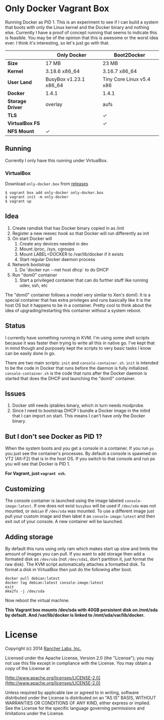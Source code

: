 # Only Docker Vagrant Box

Running Docker as PID 1.  This is an experiment to see if I can build a system that boots with only the Linux kernel and the Docker binary and nothing else.  Currently I have a proof of concept running that seems to indicate this is feasible.  You may be of the opinion that this is awesome or the worst idea ever.  I think it's interesting, so let's just go with that.

| | Only Docker | Boot2Docker |
| --- | --- | --- |
| **Size** | 17 MB | 23 MB |
| **Kernel** | 3.18.6 x86_64 | 3.16.7 x86_64 |
| **User Land** | BusyBox v1.23.1 x86_64 | Tiny Core Linux v5.4 x86 |
| **Docker** | 1.4.1 | 1.4.1 |
| **Storage Driver** | overlay | aufs |
| **TLS** | | ✓ |
| **VirtualBox FS** | | ✓ |
| **NFS Mount** | ✓ | |

## Running

Currently I only have this running under VirtualBox.

### VirtualBox

Download `only-docker.box` from [releases](https://github.com/ailispaw/only-docker/releases)
```
$ vagrant box add only-docker only-docker.box
$ vagrant init -m only-docker
$ vagrant up
```

## Idea

1. Create ramdisk that has Docker binary copied in as /init
1. Register a new reexec hook so that Docker will run differently as init
1. On start Docker will
	1. Create any devices needed in dev
	1. Mount /proc, /sys, cgroups
	1. Mount LABEL=DOCKER to /var/lib/docker if it exists
	1. Start regular Docker daemon process
1. Network bootstrap
	1. Do 'docker run --net host dhcp` to do DHCP
1. Run "dom0" container
	1. Start a privileged container that can do further stuff like running udev, ssh, etc

The "dom0" container follows a model very similar to Xen's dom0.  It is a special container that has extra privileges and runs basically like it is the host OS but it happens to be in a container.  Pretty cool to think about the idea of upgrading/restarting this container without a system reboot.

## Status

I currently have something running in KVM.  I'm using some shell scripts because it was faster then trying to write all this in native go.  I've kept that in mind though and purposely kept the scripts to very basic tasks I know can be easily done in go.

There are two main scripts: `init` and `console-container.sh`.  `init` is intended to be the code in Docker that runs before the daemon is fully initialized.  `console-container.sh` is the code that runs after the Docker daemon is started that does the DHCP and launching the "dom0" container.

## Issues

1. Docker still needs iptables binary, which in turn needs modprobe.
1. Since I need to bootstrap DHCP I bundle a Docker image in the initrd that I can import on start.  This means I can't have *only* the Docker binary.

## But I don't see Docker as PID 1?

When the system boots and you get a console in a container.  If you run `ps` you just see the container's processes.  By default a console is spawned on VT2 (Alt-F2) that is in the host OS.  If you switch to that console and run ps you will see that Docker is PID 1.

**For Vagrant, just `vagrant ssh`.**

## Customizing

The console container is launched using the image labeled `console-image:latest`.  If one does not exist `busybox` will be used if `/dev/sda` was not mounted, or `debian` if `/dev/sda` was mounted.  To use a different image just pull your custom image and then label it as `console-image:latest` and then exit out of your console.  A new container will be launched.

## Adding storage

By default this runs using only ram which makes start up slow and limits the amount of images you can pull.  If you want to add storage then add a formated disk as `/dev/sda` (not `/dev/sda1`, don't partition it, just format the raw disk).  The KVM script automatically attaches a formatted disk.  To format a disk in VirtualBox then just do the following after boot.

```
docker pull debian:latest
docker tag debian:latest console-image:latest
exit
mke2fs -j /dev/sda
```
Now reboot the virtual machine.

**This Vagrant box mounts /dev/sda with 40GB persistent disk on /mnt/sda by default. And /var/lib/docker is linked to /mnt/sda/var/lib/docker.**

# License
Copyright (c) 2014 [Rancher Labs, Inc.](http://rancher.com)

Licensed under the Apache License, Version 2.0 (the "License");
you may not use this file except in compliance with the License.
You may obtain a copy of the License at

[http://www.apache.org/licenses/LICENSE-2.0](http://www.apache.org/licenses/LICENSE-2.0)

Unless required by applicable law or agreed to in writing, software
distributed under the License is distributed on an "AS IS" BASIS,
WITHOUT WARRANTIES OR CONDITIONS OF ANY KIND, either express or implied.
See the License for the specific language governing permissions and
limitations under the License.
